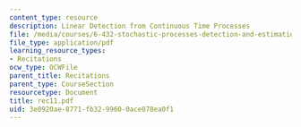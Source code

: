 ```yaml
---
content_type: resource
description: Linear Detection from Continuous Time Processes
file: /media/courses/6-432-stochastic-processes-detection-and-estimation-spring-2004/3e0920ae8771fb3299600ace078ea0f1_rec11.pdf
file_type: application/pdf
learning_resource_types:
- Recitations
ocw_type: OCWFile
parent_title: Recitations
parent_type: CourseSection
resourcetype: Document
title: rec11.pdf
uid: 3e0920ae-8771-fb32-9960-0ace078ea0f1
---
```

